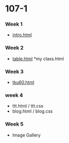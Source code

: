 # 107-1

### Week 1
* [intro.html](https://andy0979.github.io/107-1/week01/intor.html)

### Week 2
* [table.html](https://andy0979.github.io/107-1/w02/table.html)
*my class.html

### Week 3
* [tku60.html](https://andy0979.github.io/107-1/w03/tku60.html)

### week 4
* ttt.html / ttt.css
* blog.html / blog.css

### Week 5
* Image Gallery
<!--stackedit_data:
eyJoaXN0b3J5IjpbLTQ2NjM3MTA3Miw5NzE3OTk4MzRdfQ==
-->